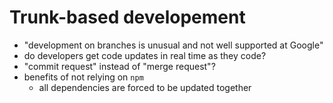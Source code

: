 # Trunk-based developement
- "development on branches is unusual and not well supported at Google"
- do developers get code updates in real time as they code?
- "commit request" instead of "merge request"?
- benefits of not relying on `npm`
    - all dependencies are forced to be updated together